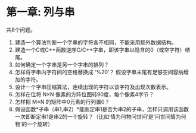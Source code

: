 # 第一章: 列与串
共8个问题。

1. 建造一个算法判断一个字串的字符各不相同，不能采用额外数据结构。
2. 建造一个C或C++函数逆序C/C++字串，即该字串以隐含的0（或空字符）结尾。
3. 如何确定一个字串是另一个字串的排列？
4. 怎样将字串内字符间的空格替换成 ‘%20’？ 假设字串末尾有足够空间容纳增加的字符。
5. 设计一个字串压缩算法，连续出现的字符以该字符及出现次数表示。
6. 怎样在位将 N×N 像素的方阵位图转90度，每个像素4字节？
7. 怎样把 M×N 的矩阵中0元素的行列置0？
8. 假设函数*子串（串1,串2）*能断定串1是否为串2的子串，怎样只调用该函数一次即断定串1是串2的一个旋转？（比如‘情为何物问世间’是‘问世间情为何物’的一个旋转）
